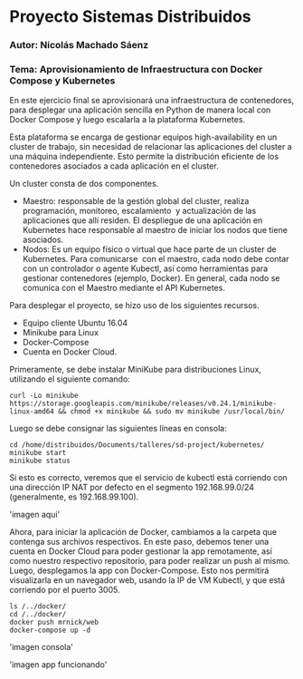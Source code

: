 # Proyecto Sistemas Distribuidos
### Autor: Nicolás Machado Sáenz
### Tema: Aprovisionamiento de Infraestructura con Docker Compose y Kubernetes

En este ejercicio final se aprovisionará una infraestructura de contenedores, para desplegar una
aplicación sencilla en Python de manera local con Docker Compose y luego escalarla a la plataforma
Kubernetes.

Esta plataforma se encarga de gestionar equipos high-availability en un cluster de trabajo, sin
necesidad de relacionar las aplicaciones del cluster a una máquina independiente. Esto permite la
distribución eficiente de los contenedores asociados a cada aplicación en el cluster.

Un cluster consta de dos componentes.
  * Maestro: responsable de la gestión global del cluster, realiza programación, monitoreo, escalamiento
  y actualización de las aplicaciones que allí residen. El despliegue de una aplicación en Kubernetes
  hace responsable al maestro de iniciar los nodos que tiene asociados.
  * Nodos: Es un equipo físico o virtual que hace parte de un cluster de Kubernetes. Para comunicarse
  con el maestro, cada nodo debe contar con un controlador o agente Kubectl, así como herramientas
  para gestionar contenedores (ejemplo, Docker). En general, cada nodo se comunica con el Maestro
  mediante el API Kubernetes.
  
Para desplegar el proyecto, se hizo uso de los siguientes recursos.
  * Equipo cliente Ubuntu 16.04
  * Minikube para Linux
  * Docker-Compose
  * Cuenta en Docker Cloud.

Primeramente, se debe instalar MiniKube para distribuciones Linux, utilizando el siguiente comando:

``` curl -Lo minikube https://storage.googleapis.com/minikube/releases/v0.24.1/minikube-linux-amd64 && chmod +x minikube && sudo mv minikube /usr/local/bin/ ```

Luego se debe consignar las siguientes líneas en consola:

```
cd /home/distribuidos/Documents/talleres/sd-project/kubernetes/
minikube start
minikube status
```

Si esto es correcto, veremos que el servicio de kubectl está corriendo con una dirección IP NAT
por defecto en el segmento 192.168.99.0/24 (generalmente, es 192.168.99.100).

'imagen aqui'

Ahora, para iniciar la aplicación de Docker, cambiamos a la carpeta que contenga sus archivos respectivos.
En este paso, debemos tener una cuenta en Docker Cloud para poder gestionar la app remotamente, así 
como nuestro respectivo repositorio, para poder realizar un push al mismo. Luego, desplegamos la app
con Docker-Compose. Esto nos permitirá visualizarla en un navegador web, usando la IP de VM Kubectl,
y que está corriendo por el puerto 3005.

```
ls /../docker/
cd /../docker/
docker push mrnick/web
docker-compose up -d
```

'imagen consola'

'imagen app funcionando'


